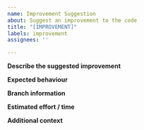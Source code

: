 ```yaml
---
name: Improvement Suggestion
about: Suggest an improvement to the code
title: "[IMPROVEMENT]"
labels: improvement
assignees: ''

---
```


**Describe the suggested improvement**
<!-- A clear and concise description of what the improvement is. -->

**Expected behaviour**
<!-- A clear and concise description of what you expected to happen. -->

**Branch information**
<!-- What branch was the user on? -->

**Estimated effort / time**
<!-- T-Shirt sizes (S/M/L/XL etc., hours if appropriate) -->

**Additional context**
<!-- Add any other context about the problem here. -->
